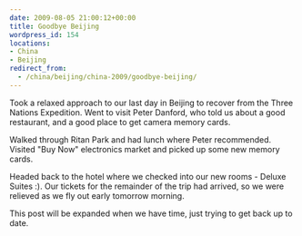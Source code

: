 ```yaml
---
date: 2009-08-05 21:00:12+00:00
title: Goodbye Beijing
wordpress_id: 154
locations:
- China
- Beijing
redirect_from:
  - /china/beijing/china-2009/goodbye-beijing/
---
```


Took a relaxed approach to our last day in Beijing to recover from the Three Nations Expedition. Went to visit Peter Danford, who told us about a good restaurant, and a good place to get camera memory cards.

Walked through Ritan Park and had lunch where Peter recommended. Visited "Buy Now" electronics market and picked up some new memory cards.

Headed back to the hotel where we checked into our new rooms - Deluxe Suites :). Our tickets for the remainder of the trip had arrived, so we were relieved as we fly out early tomorrow morning.

This post will be expanded when we have time, just trying to get back up to date.
